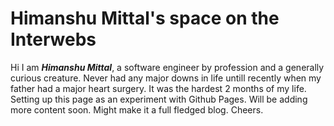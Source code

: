 # Himanshu Mittal's space on the Interwebs
Hi I am ___Himanshu Mittal___, a software engineer by profession and a generally curious creature. Never had any major downs in life untill recently when my father had a major heart surgery. It was the hardest 2 months of my life. 
Setting up this page as an experiment with Github Pages. Will be adding more content soon. Might make it a full fledged blog.
Cheers.
